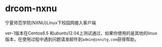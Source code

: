 drcom-nxnu
==========

宁夏师范学院(NXNU)Linux下校园网接入客户端



ver-1版本在Centos6.5 和ubuntu12.04上测试通过，如果你使用的是其他的linux版本，在使用过程中遇到问题请发邮件到`admin@znnztg.com`获得帮助。
